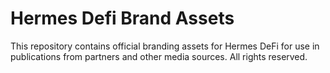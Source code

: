 # Hermes Defi Brand Assets
This repository contains official branding assets for Hermes DeFi for use in publications from partners and other media sources.
All rights reserved.
